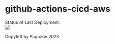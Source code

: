 # github-actions-cicd-aws


Status of Last Deployment:<br>
<img src="https://github.com/avetis74/github-actions-cicd-aws/workflows/CI-CD-Pipeline-to-AWS_EB/badge.svg?branch=main"><br>

Copyleft by Papazov 2023

